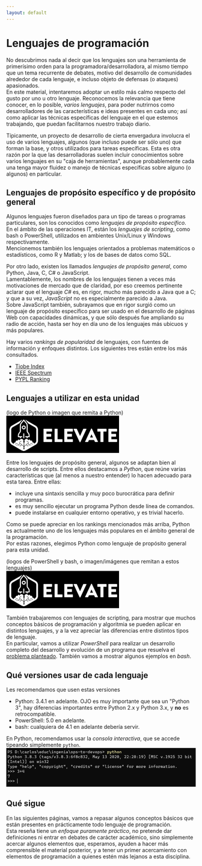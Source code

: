 ```yaml
---
layout: default
---
```


# Lenguajes de programación
No descubrimos nada al decir que los lenguajes son una herramienta de primerísimo orden para la programadora/desarrolladora, al mismo tiempo que un tema recurrente de debates, motivo del desarrollo de comunidades alrededor de cada lenguaje, e incluso objeto de defensas (o ataques) apasionados.  
En este material, intentaremos adoptar un estilo más calmo respecto del gusto por uno u otro lenguaje. 
Reconocemos la relevancia que tiene conocer, en lo posible, _varios lenguajes_, para poder nutrirnos como desarrolladores de las características e ideas presentes en cada uno; así como aplicar las técnicas específicas del lenguaje en el que estemos trabajando, que puedan facilitarnos nuestro trabajo diario.

Típicamente, un proyecto de desarrollo de cierta envergadura involucra el uso de varios lenguajes, algunos (que incluso puede ser sólo uno) que forman la base, y otros utilizados para tareas específicas. 
Esta es otra razón por la que las desarrolladoras suelen incluir conocimientos sobre varios lenguajes en su "caja de herramientas", aunque probablemente cada una tenga mayor fluidez o manejo de técnicas específicas sobre alguno (o algunos) en particular.


## Lenguajes de propósito específico y de propósito general
Algunos lenguajes fueron diseñados para un tipo de tareas o programas particulares, son los conocidos como _lenguajes de propósito específico_.  
En el ámbito de las operaciones IT, están los _lenguajes de scripting_, como bash o PowerShell, utilizados en ambientes Unix/Linux y Windows respectivamente.  
Mencionemos también los lenguajes orientados a problemas matemáticos o estadísticos, como R y Matlab; y los de bases de datos como SQL.

Por otro lado, existen los llamados _lenguajes de propósito general_, como Python, Java, C, C# o JavaScript.  
Lamentablemente, los nombres de los lenguajes tienen a veces más motivaciones de mercado que de claridad, por eso creemos pertinente aclarar que el lenguaje _C#_ es, en rigor, mucho más parecido a Java que a C; y que a su vez, _JavaScript_ no es especialmente parecido a Java.  
Sobre JavaScript también, subrayamos que en rigor surgió como un lenguaje de propósito específico para ser usado en el desarrollo de páginas Web con capacidades dinámicas, y que sólo después fue ampliando su radio de acción, hasta ser hoy en día uno de los lenguajes más ubicuos y más populares.

Hay varios _rankings de popularidad_ de lenguajes, con fuentes de información y enfoques distintos. Los siguientes tres están entre los más consultados.
- [Tiobe Index](https://www.tiobe.com/tiobe-index/)
- [IEEE Spectrum](https://spectrum.ieee.org/computing/software/the-top-programming-languages-2019)
- [PYPL Ranking](http://pypl.github.io/PYPL.html)


## Lenguajes a utilizar en esta unidad
(logo de Python o imagen que remita a Python)  
![logo de Python o imagen que remita a Python](../../images/logoelevate.jpg) 

Entre los lenguajes de propósito general, algunos se adaptan bien al desarrollo de scripts. Entre ellos destacamos a _Python_, que reúne varias características que (al menos a nuestro entender) lo hacen adecuado para esta tarea. Entre ellas:
- incluye una sintaxis sencilla y muy poco burocrática para definir programas.
- es muy sencillo ejecutar un programa Python desde línea de comandos.
- puede instalarse en cualquier entorno operativo, y es trivial hacerlo.

Como se puede apreciar en los rankings mencionados más arriba, Python es actualmente uno de los lenguajes más populares en el ámbito general de la programación.  
Por estas razones, elegimos Python como lenguaje de propósito general para esta unidad. 

(logos de PowerShell y bash, o imagen/imágenes que remitan a estos lenguajes)  
![logos de PowerShell y bash, o imagen/imágenes que remitan a estos lenguajes](../../images/logoelevate.jpg) 

También trabajaremos con lenguajes de scripting, para mostrar que muchos conceptos básicos de programación y algoritmia se pueden aplicar en distintos lenguajes, y a la vez apreciar las diferencias entre distintos tipos de lenguaje.  
En particular, vamos a utilizar _PowerShell_ para realizar un desarrollo completo del desarrollo y evolución de un programa que resuelva el [problema planteado](../desafio-enunciado). 
También vamos a mostrar algunos ejemplos en _bash_.


## Qué versiones usar de cada lenguaje
Les recomendamos que usen estas versiones
- Python: 3.4.1 en adelante. OJO es muy importante que sea un "Python 3", hay diferencias importantes entre Python 2.x y Python 3.x, y **no** es retrocompatible.
- PowerShell: 5.0 en adelante.
- bash: cualquiera de 4.1 en adelante debería servir.

En Python, recomendamos usar la _consola interactiva_, que se accede tipeando simplemente `python`.  
![consola interactiva de Python](./images/python-repl.jpg) 


## Qué sigue
En las siguientes páginas, vamos a repasar algunos conceptos básicos que están presentes en prácticamente todo lenguaje de programación.  
Esta reseña tiene un _enfoque puramente práctico_, no pretende dar definiciones ni entrar en debates de carácter académico, sino simplemente acercar algunos elementos que, esperamos, ayuden a hacer más comprensible el material posterior, y a tener un primer acercamiento con elementos de programación a quienes estén más lejanos a esta disciplina.
